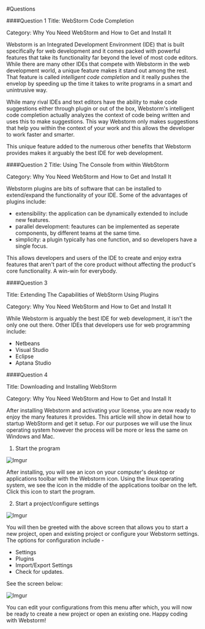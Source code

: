 #Questions

####Question 1
Title: WebStorm Code Completion

Category: Why You Need WebStorm and How to Get and Install It

Webstorm is an Integrated Development Environment (IDE) that is built specifically for web development and it comes packed with powerful features that take its functionality far beyond the level of most code editors. While there are many other IDEs that compete with Webstorm in the web development world, a unique feature makes it stand out among the rest. That feature is called *intelligent code completion* and it really pushes the envelop by speeding up the time it takes to write programs in a smart and unintrusive way.

While many rival IDEs and text editors have the ability to make code suggestions either through plugin or out of the box, Webstorm's intelligent code completion actually analyzes the context of code being written and uses this to make suggestions. This way Webstorm only makes suggestions that help you within the context of your work and this allows the developer to work faster and smarter.

This unique feature added to the numerous other benefits that Webstorm provides makes it arguably the best IDE for web development.


####Question 2
Title: Using The Console from within WebStorm

Category: Why You Need WebStorm and How to Get and Install It

Webstorm plugins are bits of software that can be installed to extend/expand the functionality of your IDE. Some of the advantages of plugins include:
- extensibility: the application can be dynamically extended to include new features.
- parallel development: feautures can be implemented as seperate components, by different teams at the same time.
- simplicity: a plugin typically has one function, and so developers have a single focus.

This allows developers and users of the IDE to create and enjoy extra features that aren't part of the core product without affecting the product's core functionality. A win-win for everybody.

####Question 3

Title: Extending The Capabilities of WebStorm Using Plugins

Category: Why You Need WebStorm and How to Get and Install It

While Webstorm is arguably the best IDE for web development, it isn't the only one out there. Other IDEs that
developers use for web programming include:

- Netbeans
- Visual Studio
- Eclipse
- Aptana Studio


####Question 4

Title: Downloading and Installing WebStorm

Category: Why You Need WebStorm and How to Get and Install It


After installing Webstorm and activating your license, you are now ready to enjoy the many features it provides. This article will show in detail how to startup WebStorm and get it setup. For our purposes we will use the linux operating system however the process will be more or less the same on Windows and Mac.

 1) Start the program

 ![Imgur](http://i.imgur.com/h5RarEu.png)

 After installing, you will see an icon on your computer's desktop or applications toolbar with the Webstorm icon. Using the linux operating system, we see the icon in the middle of the applications toolbar on the left. Click this icon to start the program.

2) Start a project/configure settings

![Imgur](http://i.imgur.com/ji7DW83.png)

You will then be greeted with the above screen that allows you to start a new project, open and existing project or configure your Webstorm settings.  The options for configuration include -

- Settings
- Plugins
- Import/Export Settings
- Check for updates.

See the screen below:

![Imgur](http://i.imgur.com/z1oeC65.png)

You can edit your configurations from this menu after which, you will now be ready to create a new project or open an existing one. Happy coding with Webstorm! 
